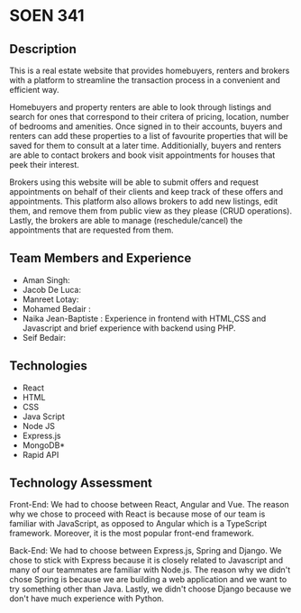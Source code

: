 # SOEN 341

## Description
This is a real estate website that provides homebuyers, renters and brokers with a  platform to streamline the transaction process in a convenient and efficient way. 

Homebuyers and property renters are able to look through listings and search for ones that correspond to their critera of pricing, location, number of bedrooms and amenities. Once signed in to their accounts, buyers and renters can add these properties to a list of favourite properties that will be saved for them to consult at a later time. Additionially, buyers and renters are able to contact brokers and book visit appointments for houses that peek their interest. 

Brokers using this website will be able to submit offers and request appointments on behalf of their clients and keep track of these offers and appointments. This platform also allows brokers to add new listings, edit them, and remove them from public view as they please (CRUD operations). Lastly, the brokers are able to manage (reschedule/cancel) the appointments that are requested from them. 

## Team Members and Experience

- Aman Singh: 
- Jacob De Luca: 
- Manreet Lotay: 
- Mohamed Bedair : 
- Naika Jean-Baptiste : Experience in frontend with HTML,CSS and Javascript and brief experience with backend using PHP. 
- Seif Bedair: 

## Technologies

- React
- HTML
- CSS
- Java Script
- Node JS
- Express.js
- MongoDB*
- Rapid API

## Technology Assessment 

Front-End: We had to choose between React, Angular and Vue. The reason why we chose to proceed with React is because mose of our team is familiar with JavaScript, as opposed to Angular which is a TypeScript framework. Moreover, it is the most popular front-end framework. 

Back-End: We had to choose between Express.js, Spring and Django. We chose to stick with Express because it is closely related to Javascript and many of our teammates are familiar with Node.js. The reason why we didn't chose Spring is because we are building a web application and we want to try something other than Java. Lastly, we didn't choose Django because we don't have much experience with Python.
